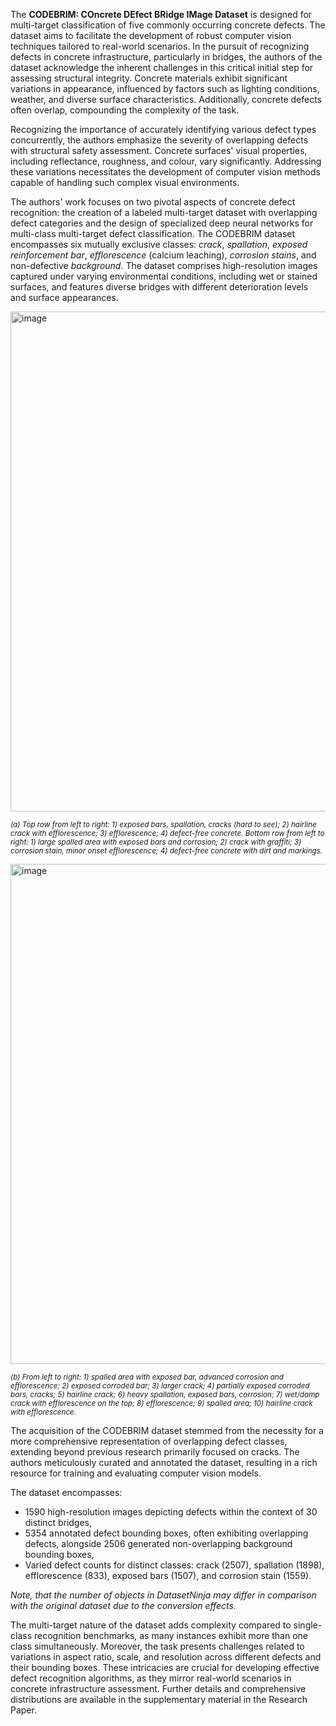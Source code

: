 The **CODEBRIM: COncrete DEfect BRidge IMage Dataset** is designed for multi-target classification of five commonly occurring concrete defects. The dataset aims to facilitate the development of robust computer vision techniques tailored to real-world scenarios. In the pursuit of recognizing defects in concrete infrastructure, particularly in bridges, the authors of the dataset acknowledge the inherent challenges in this critical initial step for assessing structural integrity. Concrete materials exhibit significant variations in appearance, influenced by factors such as lighting conditions, weather, and diverse surface characteristics. Additionally, concrete defects often overlap, compounding the complexity of the task.

Recognizing the importance of accurately identifying various defect types concurrently, the authors emphasize the severity of overlapping defects with structural safety assessment. Concrete surfaces' visual properties, including reflectance, roughness, and colour, vary significantly. Addressing these variations necessitates the development of computer vision methods capable of handling such complex visual environments.

The authors' work focuses on two pivotal aspects of concrete defect recognition: the creation of a labeled multi-target dataset with overlapping defect categories and the design of specialized deep neural networks for multi-class multi-target defect classification. The CODEBRIM dataset encompasses six mutually exclusive classes: *crack*, *spallation*, *exposed reinforcement bar*, *efflorescence* (calcium leaching), *corrosion stains*, and non-defective *background*. The dataset comprises high-resolution images captured under varying environmental conditions, including wet or stained surfaces, and features diverse bridges with different deterioration levels and surface appearances.

<img src="https://github.com/supervisely/supervisely/assets/78355358/4a5eb4f6-e84f-4b18-ac6b-0ad818b3f904" alt="image" width="800">

<span style="font-size: smaller; font-style: italic;">(a) Top row from left to right: 1) exposed bars, spallation, cracks (hard to see); 2) hairline crack with efflorescence; 3) efflorescence; 4) defect-free concrete. Bottom row from left to right: 1) large spalled area with exposed bars and corrosion; 2) crack with graffiti; 3) corrosion stain, minor onset efflorescence; 4) defect-free concrete with dirt and markings.</span>

<img src="https://github.com/supervisely/supervisely/assets/78355358/beb55ba4-3d9f-4584-98ff-3ed3d58206f0" alt="image" width="800">

<span style="font-size: smaller; font-style: italic;">(b) From left to right: 1) spalled area with exposed bar, advanced corrosion and efflorescence; 2) exposed corroded bar; 3) larger crack; 4) partially exposed corroded bars, cracks; 5) hairline crack; 6) heavy spallation, exposed bars, corrosion; 7) wet/damp crack with efflorescence on the top; 8) efflorescence; 9) spalled area; 10) hairline crack with efflorescence.</span>

The acquisition of the CODEBRIM dataset stemmed from the necessity for a more comprehensive representation of overlapping defect classes, extending beyond previous research primarily focused on cracks. The authors meticulously curated and annotated the dataset, resulting in a rich resource for training and evaluating computer vision models.

The dataset encompasses:

* 1590 high-resolution images depicting defects within the context of 30 distinct bridges,
* 5354 annotated defect bounding boxes, often exhibiting overlapping defects, alongside 2506 generated non-overlapping background bounding boxes,
* Varied defect counts for distinct classes: crack (2507), spallation (1898), efflorescence (833), exposed bars (1507), and corrosion stain (1559).

<i>Note, that the number of objects in DatasetNinja may differ in comparison with the original dataset due to the conversion effects.</i>

The multi-target nature of the dataset adds complexity compared to single-class recognition benchmarks, as many instances exhibit more than one class simultaneously. Moreover, the task presents challenges related to variations in aspect ratio, scale, and resolution across different defects and their bounding boxes. These intricacies are crucial for developing effective defect recognition algorithms, as they mirror real-world scenarios in concrete infrastructure assessment. Further details and comprehensive distributions are available in the supplementary material in the Research Paper.
